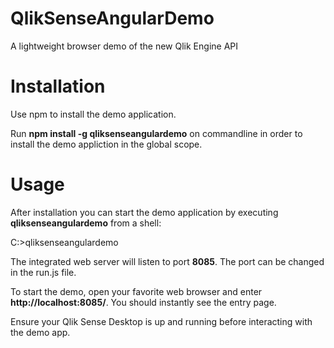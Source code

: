 QlikSenseAngularDemo
====================

A lightweight browser demo of the new Qlik Engine API

Installation
============

Use npm to install the demo application.

Run **npm install -g qliksenseangulardemo** on commandline in order to install the demo appliction in the global scope.

Usage
=====

After installation you can start the demo application by executing **qliksenseangulardemo** from a shell:

 C:\>qliksenseangulardemo

The integrated web server will listen to port **8085**. The port can be changed in the run.js file.

To start the demo, open your favorite web browser and enter **http://localhost:8085/**. You should instantly see the entry page.

Ensure your Qlik Sense Desktop is up and running before interacting with the demo app.





